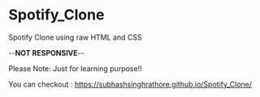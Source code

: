 # Spotify_Clone
Spotify Clone using raw HTML and CSS

--**NOT RESPONSIVE**--

Please Note: Just for learning purpose!!

You can checkout : https://subhashsinghrathore.github.io/Spotify_Clone/
